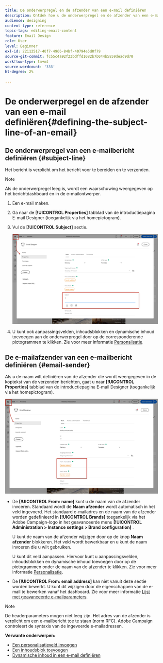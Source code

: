 ```yaml
---
title: De onderwerpregel en de afzender van een e-mail definiëren
description: Ontdek hoe u de onderwerpregel en de afzender van een e-mailbericht kunt definiëren in de e-mailontwerper.
audience: designing
content-type: reference
topic-tags: editing-email-content
feature: Email Design
role: User
level: Beginner
exl-id: 22112517-40f7-4966-84bf-40794e5d0f79
source-git-commit: fcb5c4a92f23bdffd1082b7b044b5859dead9d70
workflow-type: tm+mt
source-wordcount: '338'
ht-degree: 2%

---
```


# De onderwerpregel en de afzender van een e-mail definiëren{#defining-the-subject-line-of-an-email}

## De onderwerpregel van een e-mailbericht definiëren {#subject-line}

Het bericht is verplicht om het bericht voor te bereiden en te verzenden.

>[!NOTE]
>
>Als de onderwerpregel leeg is, wordt een waarschuwing weergegeven op het berichtdashboard en in de e-mailontwerper.

1. Een e-mail maken.
1. Ga naar de **[!UICONTROL Properties]** tabblad van de introductiepagina E-mail Designer (toegankelijk via het homepictogram).
1. Vul de **[!UICONTROL Subject]** sectie.

   ![](assets/email_designer_subject.png)

1. U kunt ook aanpassingsvelden, inhoudsblokken en dynamische inhoud toevoegen aan de onderwerpregel door op de corresponderende pictogrammen te klikken. Zie voor meer informatie [Personalisatie](../../designing/using/personalization.md).

## De e-mailafzender van een e-mailbericht definiëren {#email-sender}

Als u de naam wilt definiëren van de afzender die wordt weergegeven in de koptekst van de verzonden berichten, gaat u naar **[!UICONTROL Properties]** tabblad van de introductiepagina E-mail Designer (toegankelijk via het homepictogram).

![](assets/delivery_content_edition16.png)

* De **[!UICONTROL From: name]** kunt u de naam van de afzender invoeren. Standaard wordt de **Naam afzender** wordt automatisch in het veld ingevoerd. Het standaard e-mailadres en de naam van de afzender worden gedefinieerd in **[!UICONTROL Brands]** toegankelijk via het Adobe Campaign-logo in het geavanceerde menu **[!UICONTROL Administration > Instance settings > Brand configuration]** .

   U kunt de naam van de afzender wijzigen door op de knop **Naam afzender** blokkeren. Het veld wordt bewerkbaar en u kunt de naam invoeren die u wilt gebruiken.

   U kunt dit veld aanpassen. Hiervoor kunt u aanpassingsvelden, inhoudsblokken en dynamische inhoud toevoegen door op de pictogrammen onder de naam van de afzender te klikken. Zie voor meer informatie [Personalisatie](../../designing/using/personalization.md).

* De **[!UICONTROL From: email address]** kan niet vanuit deze sectie worden bewerkt. U kunt dit wijzigen door de eigenschappen van de e-mail te bewerken vanaf het dashboard. Zie voor meer informatie [Lijst met geavanceerde e-mailparameters](../../administration/using/configuring-email-channel.md#advanced-parameters).

>[!NOTE]
>
>De headerparameters mogen niet leeg zijn. Het adres van de afzender is verplicht om een e-mailbericht toe te staan (norm RFC). Adobe Campaign controleert de syntaxis van de ingevoerde e-mailadressen.

**Verwante onderwerpen:**

* [Een personalisatieveld invoegen](../../designing/using/personalization.md#inserting-a-personalization-field)
* [Een inhoudsblok toevoegen](../../designing/using/personalization.md#adding-a-content-block)
* [Dynamische inhoud in een e-mail definiëren](../../designing/using/personalization.md#defining-dynamic-content-in-an-email)
